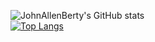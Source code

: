 ![JohnAllenBerty's GitHub stats](https://github-readme-stats.vercel.app/api?username=JohnAllenBerty&show_icons=true&theme=chartreuse-dark&count_private=true)<br>
[![Top Langs](https://github-readme-stats.vercel.app/api/top-langs/?username=JohnAllenBerty&layout=compact)](https://github.com/JohnAllenBerty/github-readme-stats&theme=chartreuse-dark)<br>

